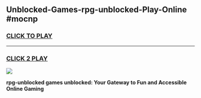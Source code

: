 
## Unblocked-Games-rpg-unblocked-Play-Online #mocnp
<h3>
<a href="https://news.freeplayer.one?title=rpg-unblocked&ref=3">CLICK TO PLAY</a></h3>
<hr>

<h3>
<a href="https://news.freeplayer.one?title=rpg-unblocked&ref=3">CLICK 2 PLAY</a>
  
</h3>

<a href="https://news.freeplayer.one?title=rpg-unblocked&ref=3"><img src="https://clearcache.store/games.png"></a>


**rpg-unblocked games unblocked: Your Gateway to Fun and Accessible Online Gaming**
